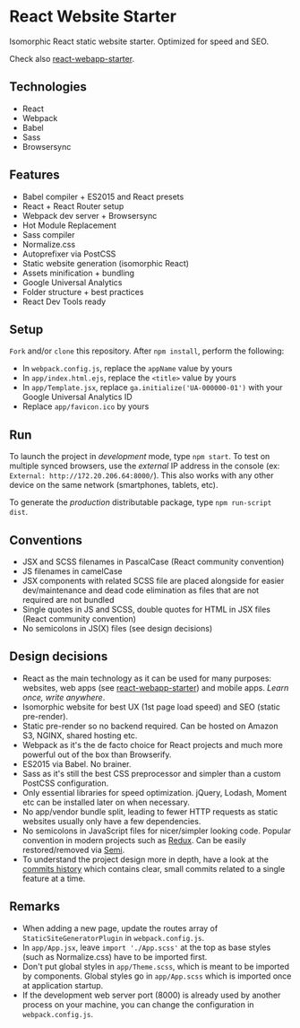 # React Website Starter

Isomorphic React static website starter. Optimized for speed and SEO.

Check also [react-webapp-starter][react-webapp-starter].

## Technologies
* React
* Webpack
* Babel
* Sass
* Browsersync

## Features

* Babel compiler + ES2015 and React presets
* React + React Router setup
* Webpack dev server + Browsersync
* Hot Module Replacement
* Sass compiler
* Normalize.css
* Autoprefixer via PostCSS
* Static website generation (isomorphic React)
* Assets minification + bundling
* Google Universal Analytics
* Folder structure + best practices
* React Dev Tools ready

## Setup

`Fork` and/or `clone` this repository. After `npm install`, perform the following:

* In `webpack.config.js`, replace the `appName` value by yours
* In `app/index.html.ejs`, replace the `<title>` value by yours
* In `app/Template.jsx`, replace `ga.initialize('UA-000000-01')` with your Google Universal Analytics ID
* Replace `app/favicon.ico` by yours

## Run

To launch the project in _development_ mode, type `npm start`. To test on multiple synced browsers,
use the _external_ IP address in the console (ex: `External: http://172.20.206.64:8000/`).
This also works with any other device on the same network (smartphones, tablets, etc).

To generate the _production_ distributable package, type `npm run-script dist`.

## Conventions

* JSX and SCSS filenames in PascalCase (React community convention)
* JS filenames in camelCase
* JSX components with related SCSS file are placed alongside for easier dev/maintenance and dead code elimination
as files that are not required are not bundled
* Single quotes in JS and SCSS, double quotes for HTML in JSX files (React community convention)
* No semicolons in JS(X) files (see design decisions)

## Design decisions

* React as the main technology as it can be used for many purposes: websites, web apps
(see [react-webapp-starter][react-webapp-starter]) and mobile apps. _Learn once, write anywhere_.
* Isomorphic website for best UX (1st page load speed) and SEO (static pre-render).
* Static pre-render so no backend required. Can be hosted on Amazon S3, NGINX, shared hosting etc.
* Webpack as it's the de facto choice for React projects and much more powerful out of the box than Browserify.
* ES2015 via Babel. No brainer.
* Sass as it's still the best CSS preprocessor and simpler than a custom PostCSS configuration.
* Only essential libraries for speed optimization. jQuery, Lodash, Moment etc can be installed later on when necessary.
* No app/vendor bundle split, leading to fewer HTTP requests as static websites usually only have a few dependencies.
* No semicolons in JavaScript files for nicer/simpler looking code. Popular convention in modern projects such as [Redux][redux]. Can be easily restored/removed via [Semi][semi].
* To understand the project design more in depth, have a look at the [commits history][commits-history] which contains clear, small commits related
to a single feature at a time.

## Remarks

* When adding a new page, update the routes array of `StaticSiteGeneratorPlugin` in `webpack.config.js`.
* In `app/App.jsx`, leave `import './App.scss'` at the top as base styles (such as Normalize.css) have to be imported first.
* Don't put global styles in `app/Theme.scss`, which is meant to be imported by components. Global styles go in `app/App.scss`
which is imported once at application startup.
* If the development web server port (8000) is already used by another process on your machine, you can change the configuration in `webpack.config.js`.

[react-webapp-starter]: https://github.com/thibautvs/react-webapp-starter
[commits-history]: https://github.com/thibautvs/react-website-starter/commits/master
[redux]: https://github.com/reactjs/redux
[semi]: https://github.com/yyx990803/semi
